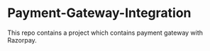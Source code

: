 # Payment-Gateway-Integration

This repo contains a project which contains payment gateway with Razorpay.
